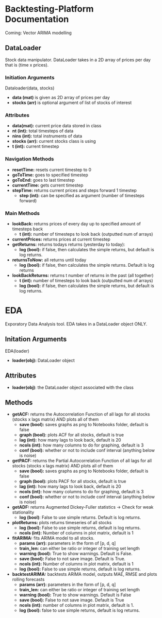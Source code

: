 # Backtesting-Platform Documentation
Coming: Vector ARIMA modelling
## DataLoader
Stock data manipulator. DataLoader takes in a 2D array of prices per day that is (time x prices).

### Initiation Arguments
Dataloader(data, stocks)
- **data (mat)** is given as 2D array of prices per day
- **stocks (arr)** is optional argument of list of stocks of interest

### Attributes
- **data(mat):** current price data stored in class
- **nt (int):** total timesteps of data
- **nins (int):** total instruments of data
- **stocks (arr):** current stocks class is using
- **t (int):** current timestep

### Navigation Methods
- **resetTime:** resets current timestep to 0
- **goToTime:** goes to specified timestep
- **goToEnd:** goes to last timestep
- **currentTime:** gets current timestep
- **stepTime:** returns current prices and steps forward 1 timestep
    - **step (int):** can be specified as argument (number of timesteps forward)

### Main Methods
- **lookBack:** returns prices of every day up to specified amount of timesteps back
    - **t (int):** number of timesteps to look back (outputted num of arrays)
- **currentPrices:** returns prices at current timestep
- **getReturns:** returns todays returns (yesterday to today):
    - **log (bool):** if false, then calculates the simple returns, but default is log returns.
- **returnsToNow:** all returns until today
    - **log (bool):** if false, then calculates the simple returns. Default is log returns
- **lookBackReturns:** returns t number of returns in the past (all together)
    - **t (int):** number of timesteps to look back (outputted num of arrays)
    - **log (bool):** if false, then calculates the simple returns, but default is log returns.

# EDA
Exporatory Data Analysis tool. EDA takes in a DataLoader object ONLY.

## Initation Arguments
EDA(loader)
- **loader(obj):** DataLoader object

## Attributes
- **loader(obj)**: the DataLoader object associated with the class

## Methods
- **getACF:** returns the Autocorrelation Function of all lags for all stocks (stocks x lags matrix) AND plots all of them
    - **save (bool):** saves graphs as png to Notebooks folder, default is false
    - **graph (bool):**  plots ACF for all stocks, default is true
    - **lag (int):** how many lags to look back, default is 20
    - **ncols (int):** how many columns to do for graphing, default is 3
    - **conf (bool):** whether or not to include conf interval (anything below is noise)
- **getPACF:** returns the Partial Autocorrelation Function of all lags for all stocks (stocks x lags matrix) AND plots all of them
    - **save (bool):** saves graphs as png to Notebooks folder, default is false
    - **graph (bool):**  plots PACF for all stocks, default is true
    - **lag (int):** how many lags to look back, default is 20
    - **ncols (int):** how many columns to do for graphing, default is 3
    - **conf (bool):** whether or not to include conf interval (anything below is noise)
- **getADF:** returns Augmented Dickey-Fuller statistics -> Check for weak stationality
    - **log (bool)**: False to use simple returns. Default is log returns.
- **plotReturns:** plots returns timeseries of all stocks
    - **log (bool):** False to use simple returns, default is log returns.
    - **ncols (int):** Number of columns in plot matrix, default is 1
- **fitARIMA:** fits ARIMA model to all stocks.
    - **params (arr):** parameters in the form of [p, d, q]
    - **train_len:** can either be ratio or integer of training set length
    - **warning (bool):** True to show warnings. Default is False.
    - **save (bool):** False to not save image. Default is True.
    - **ncols (int):** Number of columns in plot matrix, default is 1
    - **log (bool):** False to use simple returns, default is log returns.
- **backtestARIMA:** backtests ARIMA model, outputs MAE, RMSE and plots rolling forecasts
    - **params (arr):** parameters in the form of [p, d, q]
    - **train_len:** can either be ratio or integer of training set length
    - **warning (bool):** True to show warnings. Default is False
    - **save (bool):** False to not save image. Default is True
    - **ncols (int):** number of columns in plot matrix, default is 1.
    - **log (bool):** false to use simple returns, default is log returns.


